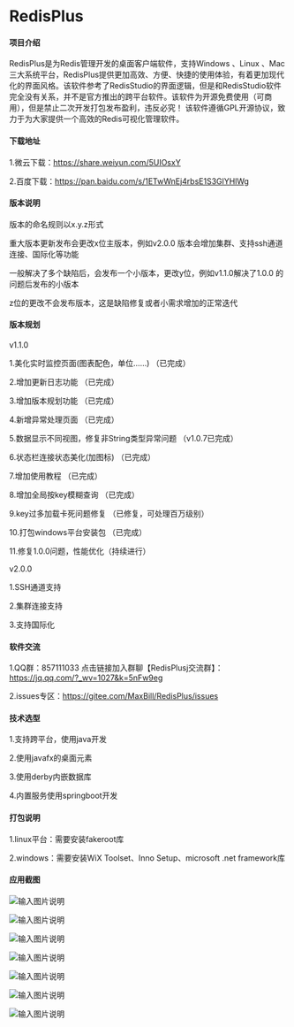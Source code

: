 # RedisPlus

#### 项目介绍

RedisPlus是为Redis管理开发的桌面客户端软件，支持Windows 、Linux 、Mac三大系统平台，RedisPlus提供更加高效、方便、快捷的使用体验，有着更加现代化的界面风格。该软件参考了RedisStudio的界面逻辑，但是和RedisStudio软件完全没有关系，并不是官方推出的跨平台软件。该软件为开源免费使用（可商用），但是禁止二次开发打包发布盈利，违反必究！ 该软件遵循GPL开源协议，致力于为大家提供一个高效的Redis可视化管理软件。

#### 下载地址

1.微云下载：https://share.weiyun.com/5UIOsxY

2.百度下载：https://pan.baidu.com/s/1ETwWnEj4rbsE1S3GlYHlWg


#### 版本说明

版本的命名规则以x.y.z形式

重大版本更新发布会更改x位主版本，例如v2.0.0 版本会增加集群、支持ssh通道连接、国际化等功能

一般解决了多个缺陷后，会发布一个小版本，更改y位，例如v1.1.0解决了1.0.0 的问题后发布的小版本

z位的更改不会发布版本，这是缺陷修复或者小需求增加的正常迭代


#### 版本规划

v1.1.0

1.美化实时监控页面(图表配色，单位……)   （已完成）

2.增加更新日志功能  （已完成）

3.增加版本规划功能  （已完成）

4.新增异常处理页面  （已完成）

5.数据显示不同视图，修复非String类型异常问题   （v1.0.7已完成）

6.状态栏连接状态美化(加图标)    （已完成）

7.增加使用教程    （已完成）

8.增加全局按key模糊查询  （已完成）

9.key过多加载卡死问题修复   （已修复，可处理百万级别）

10.打包windows平台安装包  （已完成）

11.修复1.0.0问题，性能优化（持续进行）


v2.0.0

1.SSH通道支持

2.集群连接支持

3.支持国际化


#### 软件交流

1.QQ群：857111033  点击链接加入群聊【RedisPlusj交流群】：https://jq.qq.com/?_wv=1027&k=5nFw9eg

2.issues专区：https://gitee.com/MaxBill/RedisPlus/issues
 

#### 技术选型

1.支持跨平台，使用java开发

2.使用javafx的桌面元素

3.使用derby内嵌数据库

4.内置服务使用springboot开发


#### 打包说明

1.linux平台：需要安装fakeroot库

2.windows：需要安装WiX Toolset、Inno Setup、microsoft .net framework库

#### 应用截图

![输入图片说明](https://images.gitee.com/uploads/images/2018/0917/143612_a7381776_1252126.png "深度截图_com.maxbill.MainApplication_20180917142650.png")

![输入图片说明](https://images.gitee.com/uploads/images/2018/0917/143636_9ddd2654_1252126.png "深度截图_com.maxbill.MainApplication_20180917142708.png")

![输入图片说明](https://images.gitee.com/uploads/images/2018/0917/143649_8af0a861_1252126.png "深度截图_com.maxbill.MainApplication_20180917142726.png")

![输入图片说明](https://images.gitee.com/uploads/images/2018/0917/143659_a2e1bd9b_1252126.png "深度截图_com.maxbill.MainApplication_20180917142741.png")

![输入图片说明](https://images.gitee.com/uploads/images/2018/0917/143714_81d8a576_1252126.png "深度截图_com.maxbill.MainApplication_20180917142749.png")

![输入图片说明](https://images.gitee.com/uploads/images/2018/0917/143724_227d3df1_1252126.png "深度截图_com.maxbill.MainApplication_20180917142829.png")

![输入图片说明](https://images.gitee.com/uploads/images/2018/0917/143733_073bd1ef_1252126.png "深度截图_com.maxbill.MainApplication_20180917142840.png")
